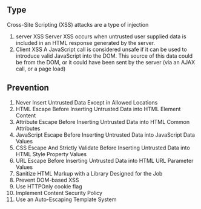 ## Type
Cross-Site Scripting (XSS) attacks are a type of injection
1. server XSS
Server XSS occurs when untrusted user supplied data is included in an HTML response generated by the server. 
2. Client XSS
A JavaScript call is considered unsafe if it can be used to introduce valid JavaScript into the DOM. 
This source of this data could be from the DOM, or it could have been sent by the server (via an AJAX call, or a page load)
## Prevention
1. Never Insert Untrusted Data Except in Allowed Locations
2. HTML Escape Before Inserting Untrusted Data into HTML Element Content
3. Attribute Escape Before Inserting Untrusted Data into HTML Common Attributes
4. JavaScript Escape Before Inserting Untrusted Data into JavaScript Data Values
5. CSS Escape And Strictly Validate Before Inserting Untrusted Data into HTML Style Property Values
6. URL Escape Before Inserting Untrusted Data into HTML URL Parameter Values
7. Sanitize HTML Markup with a Library Designed for the Job
8. Prevent DOM-based XSS
9. Use HTTPOnly cookie flag
10. Implement Content Security Policy
11. Use an Auto-Escaping Template System
